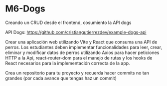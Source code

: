# M6-Dogs

Creando un CRUD desde el frontend, cosumiento la API dogs

API Dogs: https://github.com/cristiangutierrezdev/example-dogs-api

Crear una aplicación web utilizando Vite y React que consuma una API de perros. Los estudiantes deben implementar funcionalidades para leer, crear, eliminar y modificar datos de perros utilizando Axios para hacer peticiones HTTP a la Api, react-router-dom para el manejo de rutas y los hooks de React necesarios para la implementación correcta de la app.

Crea un repositorio para tu proyecto y recuerda hacer commits no tan grandes (por cada avance que tengas haz un commit)
